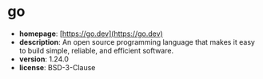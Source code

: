 # go

- **homepage**: [https://go.dev](https://go.dev)
- **description**: An open source programming language that makes it easy to build simple, reliable, and efficient software.
- **version**: 1.24.0
- **license**: BSD-3-Clause

